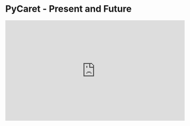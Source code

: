 # PyCaret - Present and Future

<iframe width="560" height="315" src="https://www.youtube.com/embed/V3ZL7LfAUIY" title="YouTube video player" frameborder="0" allow="accelerometer; autoplay; clipboard-write; encrypted-media; gyroscope; picture-in-picture" allowfullscreen></iframe>